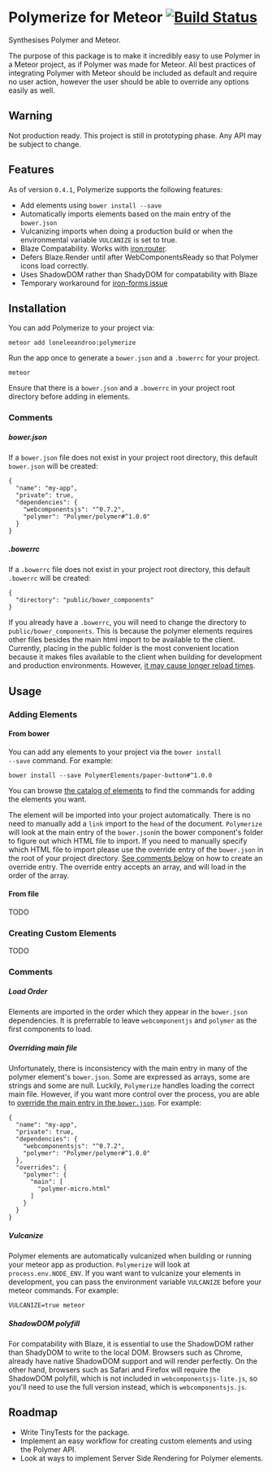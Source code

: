 # Polymerize for Meteor [![Build Status](https://travis-ci.org/loneleeandroo/meteor-polymerize.svg)](https://travis-ci.org/loneleeandroo/meteor-polymerize)
Synthesises Polymer and Meteor.

The purpose of this package is to make it incredibly easy to use Polymer in a Meteor project, as if Polymer was made for Meteor. All best practices of integrating Polymer with Meteor should be included as default and require no user action, however the user should be able to override any options easily as well.

## Warning
Not production ready. This project is still in prototyping phase. Any API may be subject to change.

## Features
As of version <code>0.4.1</code>, Polymerize supports the following features:
* Add elements using <code>bower install --save</code>
* Automatically imports elements based on the main entry of the <code>bower.json</code>
* Vulcanizing imports when doing a production build or when the environmental variable <code>VULCANIZE</code> is set to true.
* Blaze Compatability. Works with [iron:router](https://github.com/iron-meteor/iron-router).
* Defers Blaze.Render until after WebComponentsReady so that Polymer icons load correctly.
* Uses ShadowDOM rather than ShadyDOM for compatability with Blaze
* Temporary workaround for [iron-forms issue](http://stackoverflow.com/questions/30807881/polymer-iron-form-not-working)

## Installation
You can add Polymerize to your project via:
```
meteor add loneleeandroo:polymerize
```

Run the app once to generate a <code>bower.json</code> and a <code>.bowerrc</code> for your project.
```
meteor
```

Ensure that there is a <code>bower.json</code> and a <code>.bowerrc</code> in your project root directory before adding in elements. 

### Comments
##### bower.json
If a <code>bower.json</code> file does not exist in your project root directory, this default <code>bower.json</code> will be created:
```
{
  "name": "my-app",
  "private": true,
  "dependencies": {
    "webcomponentsjs": "^0.7.2",
    "polymer": "Polymer/polymer#^1.0.0"
  }
}
```
##### .bowerrc
If a <code>.bowerrc</code> file does not exist in your project root directory, this default <code>.bowerrc</code> will be created:
```
{
  "directory": "public/bower_components"
}
```
If you already have a <code>.bowerrc</code>, you will need to change the directory to <code>public/bower_components</code>. This is because the polymer elements requires other files besides the main html import to be available to the client. Currently, placing in the public folder is the most convenient location because it makes files available to the client when building for development and production environments. However, [it may cause longer reload times](https://github.com/meteor/meteor/issues/3373#issuecomment-68172647).

## Usage
### Adding Elements
#### From bower
You can add any elements to your project via the <code>bower install --save</code> command. For example:
```
bower install --save PolymerElements/paper-button#^1.0.0
```

You can browse [the catalog of elements](https://elements.polymer-project.org/) to find the commands for adding the elements you want.

The element will be imported into your project automatically. There is no need to manually add a <code>link</code> import to the <code>head</code> of the document. <code>Polymerize</code> will look at the main entry of the <code>bower.json</code>in the bower component's folder to figure out which HTML file to import. If you need to manually specify which HTML file to import please use the override entry of the <code>bower.json</code> in the root of your project directory. [See comments below](#overriding-main-file) on how to create an override entry. The override entry accepts an array, and will load in the order of the array.

#### From file
TODO

### Creating Custom Elements
TODO

### Comments
##### Load Order
Elements are imported in the order which they appear in the <code>bower.json</code> dependencies. It is preferrable to leave <code>webcomponentjs</code> and <code>polymer</code> as the first components to load.

##### Overriding main file
Unfortunately, there is inconsistency with the main entry in many of the polymer element's <code>bower.json</code>. Some are expressed as arrays, some are strings and some are null. Luckily, <code>Polymerize</code> handles loading the correct main file. However, if you want more control over the process, you are able to [override the main entry in the <code>bower.json</code>](https://github.com/mquandalle/meteor-bower/pull/54). For example:
```
{
  "name": "my-app",
  "private": true,
  "dependencies": {
    "webcomponentsjs": "^0.7.2",
    "polymer": "Polymer/polymer#^1.0.0"
  },
  "overrides": {
    "polymer": {
      "main": [
        "polymer-micro.html"
      ]
    }
  }
}
```

##### Vulcanize
Polymer elements are automatically vulcanized when building or running your meteor app as production. <code>Polymerize</code> will look at <code>process.env.NODE_ENV</code>. 
If you want want to vulcanize your elements in development, you can pass the environment variable <code>VULCANIZE</code> before your meteor commands. For example:
```
VULCANIZE=true meteor
```

##### ShadowDOM polyfill
For compatability with Blaze, it is essential to use the ShadowDOM rather than ShadyDOM to write to the local DOM. Browsers such as Chrome, already have native ShadowDOM support and will render perfectly. On the other hand, browsers such as Safari and Firefox will require the ShadowDOM polyfill, which is not included in <code>webcomponentsjs-lite.js</code>, so you'll need to use the full version instead, which is <code>webcomponentsjs.js</code>.

## Roadmap
* Write TinyTests for the package.
* Implement an easy workflow for creating custom elements and using the Polymer API.
* Look at ways to implement Server Side Rendering for Polymer elements. 
